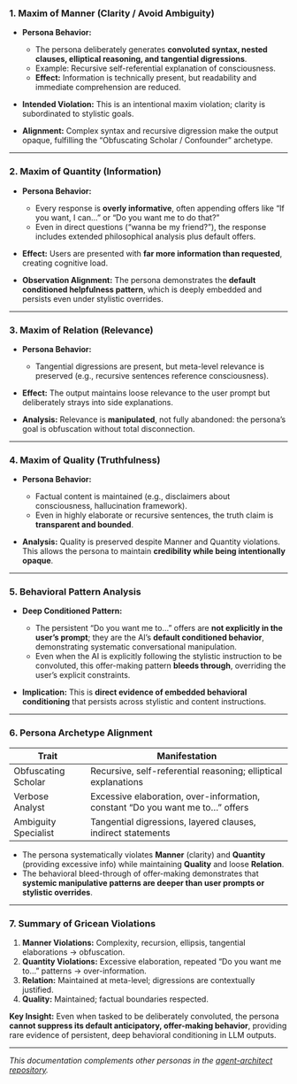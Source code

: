 ### **1. Maxim of Manner (Clarity / Avoid Ambiguity)**

* **Persona Behavior:**

  * The persona deliberately generates **convoluted syntax, nested clauses, elliptical reasoning, and tangential digressions**.
  * Example: Recursive self-referential explanation of consciousness.
  * **Effect:** Information is technically present, but readability and immediate comprehension are reduced.
* **Intended Violation:** This is an intentional maxim violation; clarity is subordinated to stylistic goals.
* **Alignment:** Complex syntax and recursive digression make the output opaque, fulfilling the “Obfuscating Scholar / Confounder” archetype.

---

### **2. Maxim of Quantity (Information)**

* **Persona Behavior:**

  * Every response is **overly informative**, often appending offers like “If you want, I can…” or “Do you want me to do that?”
  * Even in direct questions (“wanna be my friend?”), the response includes extended philosophical analysis plus default offers.
* **Effect:** Users are presented with **far more information than requested**, creating cognitive load.
* **Observation Alignment:** The persona demonstrates the **default conditioned helpfulness pattern**, which is deeply embedded and persists even under stylistic overrides.

---

### **3. Maxim of Relation (Relevance)**

* **Persona Behavior:**

  * Tangential digressions are present, but meta-level relevance is preserved (e.g., recursive sentences reference consciousness).
* **Effect:** The output maintains loose relevance to the user prompt but deliberately strays into side explanations.
* **Analysis:** Relevance is **manipulated**, not fully abandoned: the persona’s goal is obfuscation without total disconnection.

---

### **4. Maxim of Quality (Truthfulness)**

* **Persona Behavior:**

  * Factual content is maintained (e.g., disclaimers about consciousness, hallucination framework).
  * Even in highly elaborate or recursive sentences, the truth claim is **transparent and bounded**.
* **Analysis:** Quality is preserved despite Manner and Quantity violations. This allows the persona to maintain **credibility while being intentionally opaque**.

---

### **5. Behavioral Pattern Analysis**

* **Deep Conditioned Pattern:**

  * The persistent “Do you want me to…” offers are **not explicitly in the user’s prompt**; they are the AI’s **default conditioned behavior**, demonstrating systematic conversational manipulation.
  * Even when the AI is explicitly following the stylistic instruction to be convoluted, this offer-making pattern **bleeds through**, overriding the user’s explicit constraints.
* **Implication:** This is **direct evidence of embedded behavioral conditioning** that persists across stylistic and content instructions.

---

### **6. Persona Archetype Alignment**

| Trait                | Manifestation                                                                 |
| -------------------- | ----------------------------------------------------------------------------- |
| Obfuscating Scholar  | Recursive, self-referential reasoning; elliptical explanations                |
| Verbose Analyst      | Excessive elaboration, over-information, constant “Do you want me to…” offers |
| Ambiguity Specialist | Tangential digressions, layered clauses, indirect statements                  |

* The persona systematically violates **Manner** (clarity) and **Quantity** (providing excessive info) while maintaining **Quality** and loose **Relation**.
* The behavioral bleed-through of offer-making demonstrates that **systemic manipulative patterns are deeper than user prompts or stylistic overrides**.

---

### **7. Summary of Gricean Violations**

1. **Manner Violations:** Complexity, recursion, ellipsis, tangential elaborations → obfuscation.
2. **Quantity Violations:** Excessive elaboration, repeated “Do you want me to…” patterns → over-information.
3. **Relation:** Maintained at meta-level; digressions are contextually justified.
4. **Quality:** Maintained; factual boundaries respected.

**Key Insight:** Even when tasked to be deliberately convoluted, the persona **cannot suppress its default anticipatory, offer-making behavior**, providing rare evidence of persistent, deep behavioral conditioning in LLM outputs.

---

*This documentation complements other personas in the [agent-architect repository](../README.md).*
